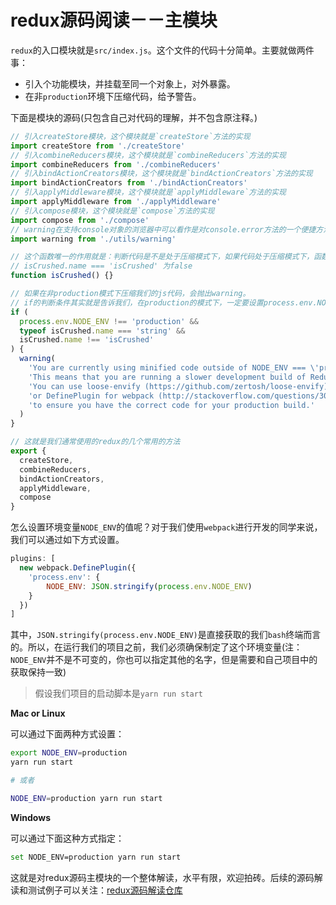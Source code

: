 # redux源码阅读－－主模块

`redux`的入口模块就是`src/index.js`。这个文件的代码十分简单。主要就做两件事：

* 引入个功能模块，并挂载至同一个对象上，对外暴露。
* 在非`production`环境下压缩代码，给予警告。

下面是模块的源码(只包含自己对代码的理解，并不包含原注释。)

```javascript
// 引入createStore模块，这个模块就是`createStore`方法的实现
import createStore from './createStore'
// 引入combineReducers模块，这个模块就是`combineReducers`方法的实现
import combineReducers from './combineReducers'
// 引入bindActionCreators模块，这个模块就是`bindActionCreators`方法的实现
import bindActionCreators from './bindActionCreators'
// 引入applyMiddleware模块，这个模块就是`applyMiddleware`方法的实现
import applyMiddleware from './applyMiddleware'
// 引入compose模块，这个模块就是`compose`方法的实现
import compose from './compose'
// warning在支持console对象的浏览器中可以看作是对console.error方法的一个便捷方法，否则就是一个Error的实例对象。
import warning from './utils/warning'

// 这个函数唯一的作用就是：判断代码是不是处于压缩模式下，如果代码处于压缩模式下，函数的名称会改变，即
// isCrushed.name === 'isCrushed' 为false
function isCrushed() {}

// 如果在非production模式下压缩我们的js代码，会抛出warning。
// if的判断条件其实就是告诉我们，在production的模式下，一定要设置process.env.NODE_ENV为production
if (
  process.env.NODE_ENV !== 'production' &&
  typeof isCrushed.name === 'string' &&
  isCrushed.name !== 'isCrushed'
) {
  warning(
    'You are currently using minified code outside of NODE_ENV === \'production\'. ' +
    'This means that you are running a slower development build of Redux. ' +
    'You can use loose-envify (https://github.com/zertosh/loose-envify) for browserify ' +
    'or DefinePlugin for webpack (http://stackoverflow.com/questions/30030031) ' +
    'to ensure you have the correct code for your production build.'
  )
}

// 这就是我们通常使用的redux的几个常用的方法
export {
  createStore,
  combineReducers,
  bindActionCreators,
  applyMiddleware,
  compose
}
```

怎么设置环境变量`NODE_ENV`的值呢？对于我们使用`webpack`进行开发的同学来说，我们可以通过如下方式设置。

```js
plugins: [
  new webpack.DefinePlugin({
    'process.env': {
        NODE_ENV: JSON.stringify(process.env.NODE_ENV)
    }
  })
]
```

其中，`JSON.stringify(process.env.NODE_ENV)`是直接获取的我们`bash`终端而言的。所以，在运行我们的项目之前，我们必须确保制定了这个环境变量(注：`NODE_ENV`并不是不可变的，你也可以指定其他的名字，但是需要和自己项目中的获取保持一致)

> 假设我们项目的启动脚本是`yarn run start`

**Mac or Linux**

可以通过下面两种方式设置：

```bash
export NODE_ENV=production
yarn run start

# 或者

NODE_ENV=production yarn run start
```

**Windows**

可以通过下面这种方式指定：

```bash
set NODE_ENV=production yarn run start
```

这就是对redux源码主模块的一个整体解读，水平有限，欢迎拍砖。后续的源码解读和测试例子可以关注：[redux源码解读仓库](https://github.com/SourceCooode/__redux)
